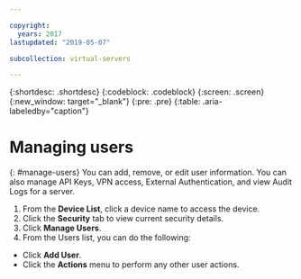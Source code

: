 ```yaml
---

copyright:
  years: 2017
lastupdated: "2019-05-07"

subcollection: virtual-servers

---
```


{:shortdesc: .shortdesc}
{:codeblock: .codeblock}
{:screen: .screen}
{:new_window: target="_blank"}
{:pre: .pre}
{:table: .aria-labeledby="caption"}

# Managing users
{: #manage-users}
You can add, remove, or edit user information. You can also manage API Keys, VPN access, External Authentication, and view Audit Logs for a server.

1. From the **Device List**, click a device name to access the device.
2. Click the **Security** tab to view current security details.
3. Click **Manage Users**.
2. From the Users list, you can do the following:
  * Click **Add User**.
  * Click the **Actions** menu to perform any other user actions.
